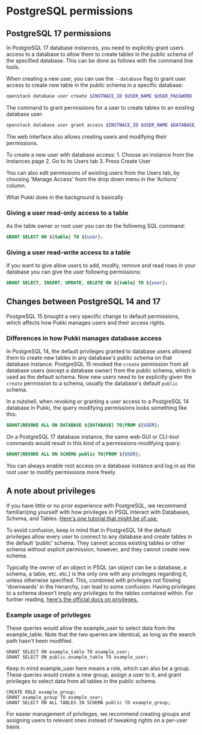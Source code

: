 # PostgreSQL permissions

## PostgreSQL 17 permissions

In PostgreSQL 17 database instances, you need to explicitly grant users access to a database to
allow them to create tables in the public schema of the specified database. This can be done as
follows with the command line tools.

When creating a new user, you can use the `--database` flag to grant user access to create new
table in the public schema in a specific database:

```sh
openstack database user create $INSTNACE_ID $USER_NAME $USER_PASSWORD --database $DATABASE_NAME
```

The command to grant permissions for a user to create tables to an existing database user:
```sh
openstack database user grant access $INSTNACE_ID $USER_NAME $DATABASE_NAME
```

The web interface also allows creating users and modifying their permissions.

To create a new user with database access:
    1. Choose an instance from the Instances page
    2. Go to its Users tab
    3. Press Create User

You can also edit permissions of existing users from the Users tab, by choosing 'Manage Access'
from the drop down menu in the 'Actions' column.

What Pukki does in the background is basically

### Giving a user read-only access to a table
As the table owner or root user you can do the following SQL command:

```sql
GRANT SELECT ON ${table} TO ${user};
```

### Giving a user read-write access to a table

If you want to give allow users to add, modify, remove and read rows in your database you can give the
user following permissions:

```sql
GRANT SELECT, INSERT, UPDATE, DELETE ON ${table} TO ${user};
```


## Changes between PostgreSQL 14 and 17

PostgreSQL 15 brought a very specific change to default permissions, which affects how Pukki
manages users and their access rights.

### Differences in how Pukki manages database access

In PostgreSQL 14, the default privileges granted to database users allowed them to create new
tables in any database's public schema on that database instance. PostgreSQL 15 revoked the
`create` permission from all database users (except a database owner) from the public schema,
which is used as the default schema. Now new users need to be explicitly given the `create`
permission to a schema, usually the database's default `public` schema.

In a nutshell, when revoking or granting a user access to a PostgreSQL 14 database in Pukki, the
query modifying permissions looks something like this:

```sql
GRANT|REVOKE ALL ON DATABASE ${DATABASE} TO|FROM ${USER};
```

On a PostgreSQL 17 database instance, the same web GUI or CLI-tool commands would result in this
kind of a permissions-modifying query:

```sql
GRANT|REVOKE ALL ON SCHEMA public TO|FROM ${USER};
```

You can always enable root access on a database instance and log in as the root user to modify
permissions more freely.


## A note about privileges

If you have little or no prior experience with PostgreSQL, we recommend familiarizing yourself with how privileges in PSQL interact with Databases, Schema, and Tables. [Here's one tutorial that might be of use.](https://www.postgresqltutorial.com/postgresql-administration/postgresql-schema/)

To avoid confusion, keep in mind that in PostgreSQL 14 the default privileges allow every user to connect to any database and create tables in the default 'public' schema. They cannot access existing tables or other schema without explicit permission, however, and they cannot create new schema.

Typically the owner of an object in PSQL (an object can be a database, a schema, a table, etc. etc.) is the only one with any privileges regarding it, unless otherwise specified. This, combined with privileges not flowing 'downwards' in the hierarchy, can lead to some confusion. Having privileges to a schema doesn't imply any privileges to the tables contained within. For further reading, [here's the official docs on privileges.](https://www.postgresql.org/docs/14/ddl-priv.html)

### Example usage of privileges

These queries would allow the example_user to select data from the example_table. Note that the two queries are identical, as long as the search path hasn't been modified.

```
GRANT SELECT ON example_table TO example_user;
GRANT SELECT ON public.example_table TO example_user;
```

Keep in mind example_user here means a role, which can also be a group. These queries would create a new group, assign a user to it, and grant privileges to select data from all tables in the public schema.

```
CREATE ROLE example_group;
GRANT example_group TO example_user;
GRANT SELECT ON ALL TABLES IN SCHEMA public TO example_group;
```

For easier management of privileges, we recommend creating groups and assigning users to relevant ones instead of tweaking rights on a per-user basis.

